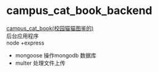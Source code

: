 # campus_cat_book_backend
[campus_cat_book(校园猫猫图鉴的)](https://github.com/Galileo01/campus_cat_book)   
后台应用程序  
node +express
- mongoose 操作mongodb 数据库
- multer  处理文件上传


